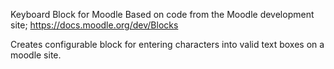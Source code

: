 Keyboard Block for Moodle
Based on code from the Moodle development site; https://docs.moodle.org/dev/Blocks

Creates configurable block for entering characters into valid text boxes on a moodle site.
